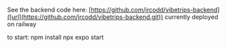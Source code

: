 See the backend code here: [https://github.com/jrcodd/vibetrips-backend]([url](https://github.com/jrcodd/vibetrips-backend.git)) currently deployed on railway

to start:
npm install
npx expo start
